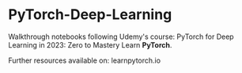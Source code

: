 # PyTorch-Deep-Learning
Walkthrough notebooks following Udemy's course: PyTorch for Deep Learning in 2023: Zero to Mastery
Learn <strong>PyTorch</strong>.

Further resources available on: learnpytorch.io
